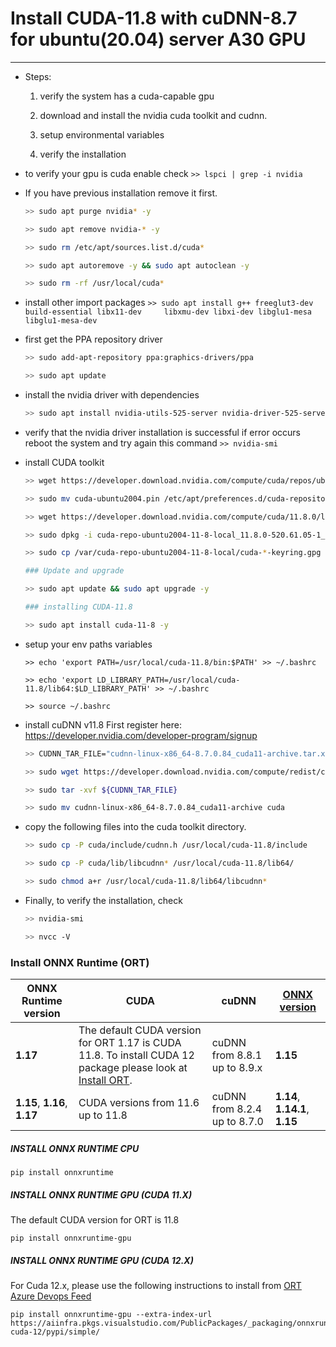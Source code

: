 # Install CUDA-11.8 with cuDNN-8.7 for ubuntu(20.04) server A30 GPU
---
* Steps:
	1. verify the system has a cuda-capable gpu

	2. download and install the nvidia cuda toolkit and cudnn.

	3. setup environmental variables

	4. verify the installation
	
* to verify your gpu is cuda enable check
  `>> lspci | grep -i nvidia`
* If you have previous installation remove it first.
	```sh
	>> sudo apt purge nvidia* -y

	>> sudo apt remove nvidia-* -y

	>> sudo rm /etc/apt/sources.list.d/cuda*

	>> sudo apt autoremove -y && sudo apt autoclean -y

	>> sudo rm -rf /usr/local/cuda*
	```
*  install other import packages
  `>> sudo apt install g++ freeglut3-dev build-essential libx11-dev 	libxmu-dev libxi-dev libglu1-mesa libglu1-mesa-dev`

*  first get the PPA repository driver
	```sh
	>> sudo add-apt-repository ppa:graphics-drivers/ppa

	>> sudo apt update
	```
* install the nvidia driver with dependencies
	```sh
	>> sudo apt install nvidia-utils-525-server nvidia-driver-525-server
	```
*  verify that the nvidia driver installation is successful if error occurs reboot the system and try again this command
	`>> nvidia-smi`
* install CUDA toolkit
	```sh
	>> wget https://developer.download.nvidia.com/compute/cuda/repos/ubuntu2004/x86_64/cuda-ubuntu2004.pin
	
  >> sudo mv cuda-ubuntu2004.pin /etc/apt/preferences.d/cuda-repository-pin-600
  
  >> wget https://developer.download.nvidia.com/compute/cuda/11.8.0/local_installers/cuda-repo-ubuntu2004-11-8-local_11.8.0-520.61.05-1_amd64.deb
  
  >> sudo dpkg -i cuda-repo-ubuntu2004-11-8-local_11.8.0-520.61.05-1_amd64.deb
  
  >> sudo cp /var/cuda-repo-ubuntu2004-11-8-local/cuda-*-keyring.gpg /usr/share/keyrings/
  
  ### Update and upgrade

	>> sudo apt update && sudo apt upgrade -y

	### installing CUDA-11.8

	>> sudo apt install cuda-11-8 -y
	```
*  setup your env paths variables
	```
	>> echo 'export PATH=/usr/local/cuda-11.8/bin:$PATH' >> ~/.bashrc

	>> echo 'export LD_LIBRARY_PATH=/usr/local/cuda-11.8/lib64:$LD_LIBRARY_PATH' >> ~/.bashrc

	>> source ~/.bashrc
	```
*  install cuDNN v11.8
	First register here: https://developer.nvidia.com/developer-program/signup
	```sh
	>> CUDNN_TAR_FILE="cudnn-linux-x86_64-8.7.0.84_cuda11-archive.tar.xz"

	>> sudo wget https://developer.download.nvidia.com/compute/redist/cudnn/v8.7.0/local_installers/11.8/cudnn-linux-x86_64-8.7.0.84_cuda11-archive.tar.xz

	>> sudo tar -xvf ${CUDNN_TAR_FILE}

	>> sudo mv cudnn-linux-x86_64-8.7.0.84_cuda11-archive cuda
	```
* copy the following files into the cuda toolkit directory.
	```sh
	>> sudo cp -P cuda/include/cudnn.h /usr/local/cuda-11.8/include

	>> sudo cp -P cuda/lib/libcudnn* /usr/local/cuda-11.8/lib64/

	>> sudo chmod a+r /usr/local/cuda-11.8/lib64/libcudnn*
	```
* Finally, to verify the installation, check
	```sh
	>> nvidia-smi

	>> nvcc -V
	```
### Install ONNX Runtime (ORT)

	
|ONNX Runtime version  |CUDA  |cuDNN  |[ONNX version](https://github.com/onnx/onnx/blob/master/docs/Versioning.md)  |
|--|--|--|--|
| **1.17** | The default CUDA version for ORT 1.17 is CUDA 11.8. To install CUDA 12 package please look at [Install ORT](https://onnxruntime.ai/docs/install). | cuDNN from 8.8.1 up to 8.9.x |**1.15** |
| **1.15**, **1.16**, **1.17** | CUDA versions from 11.6 up to 11.8 | cuDNN from 8.2.4 up to 8.7.0 | **1.14**, **1.14.1**, **1.15** |


##### [](https://onnxruntime.ai/docs/install/#install-onnx-runtime-cpu)INSTALL ONNX RUNTIME CPU

```
pip install onnxruntime

```

##### [](https://onnxruntime.ai/docs/install/#install-onnx-runtime-gpu-cuda-11x)INSTALL ONNX RUNTIME GPU (CUDA 11.X)

The default CUDA version for ORT is 11.8

```
pip install onnxruntime-gpu

```


##### INSTALL ONNX RUNTIME GPU (CUDA 12.X)

For Cuda 12.x, please use the following instructions to install from  [ORT Azure Devops Feed](https://aiinfra.visualstudio.com/PublicPackages/_artifacts/feed/onnxruntime-cuda-12/PyPI/onnxruntime-gpu/overview)

```
pip install onnxruntime-gpu --extra-index-url https://aiinfra.pkgs.visualstudio.com/PublicPackages/_packaging/onnxruntime-cuda-12/pypi/simple/

```
